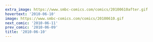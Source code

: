```yaml
---
extra_image: https://www.smbc-comics.com/comics/20100610after.gif
hovertext: '2010-06-10'
image: https://www.smbc-comics.com/comics/20100610.gif
next_comic: '2010-06-11'
prev_comic: '2010-06-09'
title: '2010-06-10'
---
```


